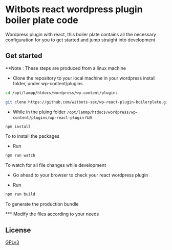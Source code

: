 # Witbots react wordpress plugin boiler plate code

Wordpress plugin with react, this boiler plate contains all the necessary configuration for you to get started and jump straight into development

## Get started

**Note : These steps are produced from a linux machine

* Clone the repository to your local machine in your wordpress install folder, under wp-content/plugins
```bash
cd /opt/lampp/htdocs/wordpress/wp-content/plugins
```

```bash
git clone https://github.com/witbots-sec/wp-react-plugin-boilerplate.git
```
* While in the pluing folder ```/opt/lammp/htdocs/wordpress/wp-content/plugins/wp-react-plugin``` run
```bash
npm install
```
To to install the packages

* Run
```bash 
npm run watch
```
To watch for all file changes while development
* Go ahead to your browser to check your react wordpress plugin

* Run 
```bash
npm run build
```
To generate the production bundle 


*** Modify the files according to your needs


## License
[GPLv3](https://choosealicense.com/licenses/gplv3/)